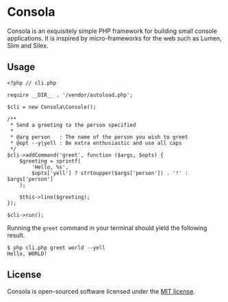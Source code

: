 # Consola

Consola is an exquisitely simple PHP framework for building small console
applications. It is inspired by micro-frameworks for the web such as Lumen,
Slim and Silex.

## Usage

```
<?php // cli.php

require __DIR__ . '/vendor/autoload.php';

$cli = new Consola\Console();

/**
 * Send a greeting to the person specified
 *
 * @arg person   : The name of the person you wish to greet
 * @opt --y|yell : Be extra enthusiastic and use all caps
 */
$cli->addCommand('greet', function ($args, $opts) {
    $greeting = sprintf(
        'Hello, %s',
        $opts['yell'] ? strtoupper($args['person']) . '!' : $args['person']
    );

    $this->line($greeting);
});

$cli->run();
```

Running the `greet` command in your terminal should yield the following result.

```
$ php cli.php greet world --yell
Hello, WORLD!
```

## License

Consola is open-sourced software licensed under the [MIT license](http://opensource.org/licenses/MIT).
